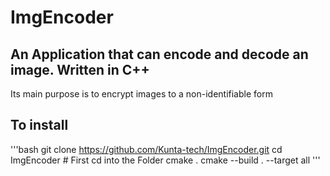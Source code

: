 
# ImgEncoder

An Application that can encode and decode an image. Written in C++
-
Its main purpose is to encrypt images to a non-identifiable form

To install
-
'''bash
git clone https://github.com/Kunta-tech/ImgEncoder.git
cd ImgEncoder # First cd into the Folder
cmake .
cmake --build . --target all
'''

